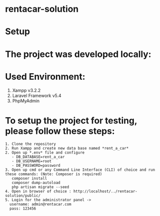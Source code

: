 # rentacar-solution
# Setup
# The project was developed locally:
# Used Environment: 
  1. Xampp v3.2.2
  2. Laravel Framework v5.4
  3. PhpMyAdmin
# To setup the project for testing, please follow these steps: 
    1. Clone the repository
    2. Run Xampp and create new data base named *rent_a_car*
    2. Open up *.env* file and configure
       - DB_DATABASE=rent_a_car
       - DB_USERNAME=root
       - DB_PASSWORD=password
    3. Open up cmd or any Command Line Interface (CLI) of choice and run these commands: (Note: Composer is required)
       composer install
       composer dump-autoload
       php artisan migrate --seed
    4. Open in browser of choice : http://localhost/../rentacar-solution/public/
    5. Login for the administrator panel -> 
      username: admin@rentacar.com
      pass: 123456